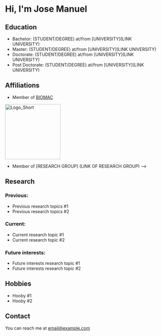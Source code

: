 # Hi, I'm Jose Manuel

<!-- A short sentence that can  describe who you are -->

<!-- All of your education background -->
## Education

- Bachelor: (STUDENT/DEGREE) at/from [UNIVERSITY](LINK UNIVERSITY)
- Master: (STUDENT/DEGREE) at/from [UNIVERSITY](LINK UNIVERSITY)
-  Doctorate: (STUDENT/DEGREE) at/from [UNIVERSITY](LINK UNIVERSITY)
- Post Doctorate: (STUDENT/DEGREE) at/from [UNIVERSITY](LINK UNIVERSITY)

<!-- While BIOMAC is our common group, the collaboration between groups and affiliations are encourage -->
## Affiliations

- Member of [BIOMAC](https://github.com/biomac-lab)


<img width="180" alt="Logo_Short" src="https://user-images.githubusercontent.com/73041689/218108873-dd5daaaa-2874-43d3-a089-8403dda3e18f.png">

- Member of [RESEARCH GROUP] (LINK OF RESEARCH GROUP) -->


<!-- Showing what you work on, lets other collaborate with you -->
## Research

### Previous:

- Previous research topics #1
- Previous research topics #2

### Current:

- Current research topic #1
- Current research topic #2

<!-- Topics that you haven't research yet but are intriguing to you -->
### Future interests:

- Future interests research topic #1
- Future interests research topic #2


<!-- Because we are humans before researchers -->
## Hobbies

- Hooby #1
- Hooby #2


## Contact

You can reach me at <email@example.com>

